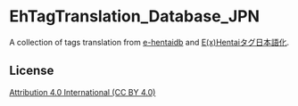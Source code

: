 # EhTagTranslation_Database_JPN

A collection of tags translation from [e-hentaidb](https://e-hentaidb.com/tag/) and [E(x)Hentaiタグ日本語化](https://sleazyfork.org/ja/scripts/391216-e-x-hentaiタグ日本語化/code).

## License
[Attribution 4.0 International (CC BY 4.0)](https://creativecommons.org/licenses/by/4.0/deed.en)
